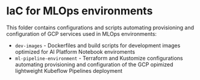 # IaC for MLOps environments

This folder contains configurations and scripts automating provisioning and configuration of GCP services used in MLOps environments:

- `dev-images` - Dockerfiles and build scripts for development images optimized for AI Platform Notebook enviroments
- `ml-pipeline-environment` - Terraform and Kustomize configurations automating provisioning and configuration of the GCP opimized lightweight Kubeflow Pipelines deployment


